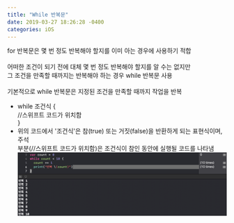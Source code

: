 ```yaml
---
title: "While 반복문"
date: 2019-03-27 18:26:28 -0400
categories: iOS
---
```

for 반복문은 몇 번 정도 반복해야 할지를 이미 아는 경우에 사용하기 적합
<br>
<br>
어떠한 조건이 되기 전에 대체 몇 번 정도 반복해야 할지를 알 수는 없지만 
<br>
그 조건을 만족할 때까지는 반복해야 하는 경우 while 반복문 사용
<br>
<br>
기본적으로 while 반복문은 지정된 조건을 만족할 때까지 작업을 반복
- while 조건식 {<br>
//스위프트 코드가 위치함<br>
}
- 위의 코드에서 '조건식'은 참(true) 또는 거짓(false)을 반환하게 되는 표현식이며, 주석<br>
부분(//스위프트 코드가 위치함)은 조건식이 참인 동안에 실행될 코드를 나타냄
![while](/img/while.png)
